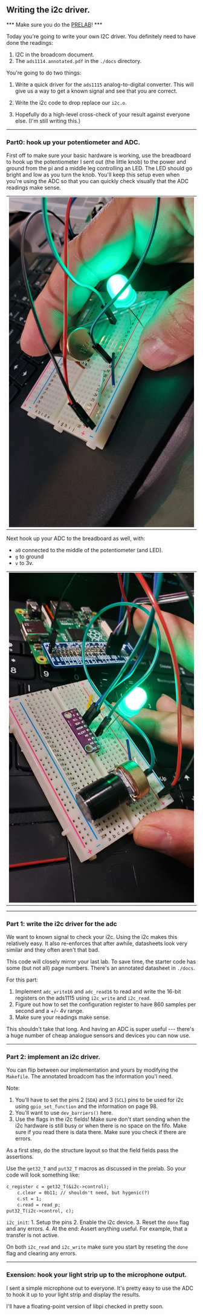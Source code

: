 ## Writing the i2c driver.

*** Make sure you do the [PRELAB](PRELAB.md)! ***

Today you're going to write your own I2C driver.  You definitely need to have done
the readings: 
   1. I2C in the broadcom document.
   2. The `ads1114.annotated.pdf` in the `./docs` directory.

You're going to do two things:
  1. Write a quick driver for the `ads1115` analog-to-digital converter.
     This will give us a way to get a known signal and see that you 
     are correct.

  2. Write the i2c code to drop replace our `i2c.o`.

  3. Hopefully do a high-level cross-check of your result against everyone else.
     (I'm still writing this.)

---------------------------------------------------------------------------
### Part0: hook up your potentiometer and ADC.

First off to make sure your basic hardware is working, use the breadboard
to hook up the potentiometer I sent out (the little knob) to the power
and ground from the pi and a middle leg controlling an LED.  The LED
should go bright and low as you turn the knob.  You'll keep this setup
even when you're using the ADC so that you can quickly check visually that
the ADC readings make sense.

<table><tr><td>
  <img src="images/pot-back.jpg"/>
</td></tr></table>


Next hook up your ADC to the breadboard as well, with:
  - `a0` connected to the middle of the potentiometer (and LED).
  - `g` to ground
  - `v` to 3v.

<table><tr><td>
  <img src="images/pot-adc.jpg"/>
</td></tr></table>

---------------------------------------------------------------------------
### Part 1: write the i2c driver for the adc

We want to known signal to check your i2c.  Using the i2c makes this 
relatively easy.  It also re-enforces that after awhile, datasheets
look very similar and they often aren't that bad.

This code will closely mirror your last lab.  To save time, the 
starter code has some (but not all) page numbers.  There's
an annotated datasheet in `./docs`.

For this part:
  1. Implement `adc_write16` and `adc_read16` to read and write the 
     16-bit registers on the ads1115 using `i2c_write` and `i2c_read`.
  2. Figure out how to set the configuration register to have 860 samples per
     second and a +/- 4v range.
  3. Make sure your readings make sense.

This shouldn't take that long.  And having an ADC is super useful ---
there's a huge number of cheap analogue sensors and devices you can
now use.

---------------------------------------------------------------------------
### Part 2: implement an i2c driver.

You can flip between our implementation and yours by modifying the `Makefile`.
The annotated broadcom has the information you'l need. 

Note:
  1. You'll have to set the pins 2  (`SDA`) and 3 (`SCL`) pins to be used
     for i2c using `gpio_set_function` and the information on page 98.
  2. You'll want to use `dev_barriers()` here.
  3. Use the flags in the i2c fields!  Make sure don't start sending
     when the i2c hardware is still busy or when there is no space on
     the fifo.  Make sure if you read there is data there.  Make sure
     you check if there are errors.


As a first step, do the structure layout so that the field fields pass the 
assertions.

Use the `get32_T` and `put32_T` macros as discussed in the prelab.
So your code will look something like:


    c_register c = get32_T(&i2c->control);
        c.clear = 0b11; // shouldn't need, but hygenic(?)
        c.st = 1;
        c.read = read_p;
    put32_T(i2c->control, c);

`i2c_init`:
    1. Setup the pins
    2. Enable the i2c device.
    3. Reset the `done` flag and any errors.
    4. At the end: Assert anything useful.  For example, that a transfer is not active.

On both `i2c_read` and `i2c_write` make sure you start by reseting the 
`done` flag and clearing any errors.
   
---------------------------------------------------------------------------
### Exension: hook your light strip up to the microphone output.

I sent a simple microphone out to everyone.  It's pretty easy to use the ADC
to hook it up to your light strip and  display the results.

I'll have a floating-point version of libpi checked in pretty soon.

